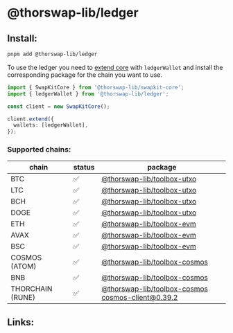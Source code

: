# @thorswap-lib/ledger

## Install:

```bash
pnpm add @thorswap-lib/ledger
```

To use the ledger you need to [extend core](packages/swapkit-core#swapkitcore-api) with `ledgerWallet` and install the corresponding package for the chain you want to use.

```ts
import { SwapKitCore } from '@thorswap-lib/swapkit-core';
import { ledgerWallet } from '@thorswap-lib/ledger';

const client = new SwapKitCore();

client.extend({
  wallets: [ledgerWallet],
});
```


### Supported chains:

| chain            | status | package                      |
| ---------------- | ------ | ---------------------------- |
| BTC              | ✅     | [@thorswap-lib/toolbox-utxo](../toolbox-utxo/README.md)                          |
| LTC              | ✅     | [@thorswap-lib/toolbox-utxo](../toolbox-utxo/README.md)                          |
| BCH              | ✅     | [@thorswap-lib/toolbox-utxo](../toolbox-utxo/README.md)                          |
| DOGE             | ✅     | [@thorswap-lib/toolbox-utxo](../toolbox-utxo/README.md)                          |
| ETH              | ✅     | [@thorswap-lib/toolbox-evm](../toolbox-evm/README.md)                            |
| AVAX             | ✅     | [@thorswap-lib/toolbox-evm](../toolbox-evm/README.md)                            |
| BSC              | ✅     | [@thorswap-lib/toolbox-evm](../toolbox-evm/README.md)                            |
| COSMOS (ATOM)    | ✅     | [@thorswap-lib/toolbox-cosmos](../toolbox-cosmos/README.md)                      |
| BNB              | ✅     | [@thorswap-lib/toolbox-cosmos](../toolbox-cosmos/README.md)                      |
| THORCHAIN (RUNE) | ✅     | [@thorswap-lib/toolbox-cosmos](../toolbox-cosmos/README.md) cosmos-client@0.39.2 |

## Links:
